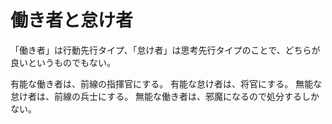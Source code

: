 # 働き者と怠け者

「働き者」は行動先行タイプ、「怠け者」は思考先行タイプのことで、どちらが良いというものでもない。

有能な働き者は、前線の指揮官にする。
有能な怠け者は、将官にする。
無能な怠け者は、前線の兵士にする。
無能な働き者は、邪魔になるので処分するしかない。
